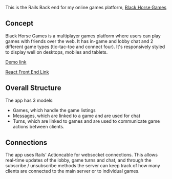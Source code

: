 This is the Rails Back end for my online games platform, [Black Horse Games](https://black-horse-games.netlify.app/)

## Concept

Black Horse Games is a multiplayer games platform where users can play games with friends over the web. It has in-game and lobby chat and 2 different game types (tic-tac-toe and connect four). It's responsively styled to display well on desktops, mobiles and tablets.

[Demo link](https://www.youtube.com/watch?v=RVxXg_gi2ts&feature=youtu.be)

[React Front End Link](https://github.com/jsymondst/MOD05-Project-Frontend)

## Overall Structure

The app has 3 models:

-   Games, which handle the game listings
-   Messages, which are linked to a game and are used for chat
-   Turns, which are linked to games and are used to communicate game actions between clients.

## Connections

The app uses Rails' Actioncable for websocket connections. This allows real-time updates of the lobby, game turns and chat, and through the subscribe / unsubscribe methods the server can keep track of how many clients are connected to the main server or to individual games.
